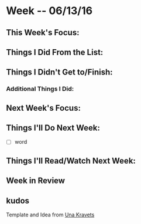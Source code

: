 # Week -- 06/13/16

## This Week's Focus:

## Things I Did From the List:

## Things I Didn't Get to/Finish:

### Additional Things I Did:

## Next Week's Focus:

## Things I'll Do Next Week:
  - [ ] word

## Things I'll Read/Watch Next Week:

## Week in Review



## kudos
Template and Idea from [Una Kravets](https://github.com/una)
